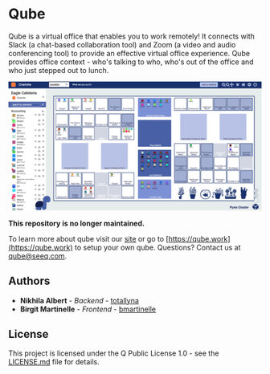 # Qube

Qube is a virtual office that enables you to work remotely! It connects with Slack (a chat-based collaboration tool) and Zoom (a video and audio conferencing tool) to provide an effective virtual office experience. Qube provides office context - who's talking to who, who's out of the office and who just stepped out to lunch.

![qube](qube.png)

**This repository is no longer maintained.**

To learn more about qube visit our [site](https://seeq12.github.io/qube/) or go to [https://qube.work](https://qube.work) to setup your own qube.
Questions? Contact us at [qube@seeq.com](mailto:qube@seeq.com).

## Authors

* **Nikhila Albert** - *Backend* - [totallyna](https://github.com/totallyna)
* **Birgit Martinelle** - *Frontend* - [bmartinelle](https://github.com/bmartinelle)

## License

This project is licensed under the Q Public License 1.0 - see the [LICENSE.md](LICENSE.md) file for details.
